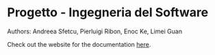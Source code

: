 # Progetto - Ingegneria del Software

Authors: Andreea Sfetcu, Pierluigi Ribon, Enoc Ke, Limei Guan

Check out the website for the documentation [here](https://limeiguan.github.io/Text_Adventure_Game/).

